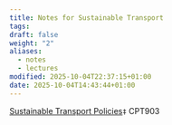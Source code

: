```yaml
---
title: Notes for Sustainable Transport
tags:
draft: false
weight: "2"
aliases:
  - notes
  - lectures
modified: 2025-10-04T22:37:15+01:00
date: 2025-10-04T14:43:44+01:00
---
```

[Sustainable Transport Policies](/masters/modules/2-sustainable-transport-policies)`‡` CPT903